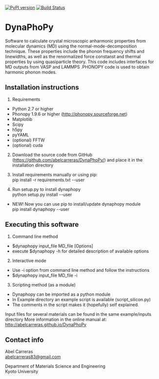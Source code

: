 [![PyPI version](https://badge.fury.io/py/dynaphopy.svg)](https://pypi.python.org/pypi/dynaphopy)
[![Build Status](https://travis-ci.org/abelcarreras/DynaPhoPy.svg?branch=development)](https://travis-ci.org/abelcarreras/DynaPhoPy)


DynaPhoPy
=========
Software to calculate crystal microscopic anharmonic properties
from molecular dynamics (MD) using the normal-mode-decomposition technique.
These properties include the phonon frequency shifts and linewidths, 
as well as the renormalized force constanst and thermal properties 
by using quasiparticle theory. This code includes interfaces for MD 
outputs from VASP and LAMMPS .PHONOPY code is used to obtain harmonic
phonon modes.

Installation instructions
---------------------------------------------------------

1. Requirements
  - Python 2.7 or higher
  - Phonopy 1.9.6 or higher (http://phonopy.sourceforge.net)
  - Matplotlib
  - Scipy
  - h5py
  - pyYAML
  - (optional) FFTW
  - (optional) cuda

2. Download the source code from GitHub (https://github.com/abelcarreras/DynaPhoPy/) 
   and place it in the installation directory

3. Install requirements manually or using pip:
   <br>pip install -r requirements.txt --user

4. Run setup.py to install dynaphopy
   <br>python setup.py install --user

* NEW! Now you can use pip to install/update dynaphopy module
   <br>pip install dynaphopy --user


Executing this software
---------------------------------------------------------

1. Command line method
  - $dynaphopy input_file MD_file [Options]
  - execute $dynaphopy -h for detailed description of available options

2. Interactive mode
  - Use -i option from command line method and follow the instructions
  - $dynaphopy input_file MD_file -i

3. Scripting method (as a module)
  - Dynaphopy can be imported as a python module
  - In Example directory an example script is available (script_silicon.py)
  - The comments in the script makes it (hopefully) self explained.

Input files for several materials can be found in the same example/inputs directory
More information in the online manual at: http://abelcarreras.github.io/DynaPhoPy

Contact info
---------------------------------------------------------
Abel Carreras
<br>abelcarreras83@gmail.com

Department of Materials Science and Engineering
<br>Kyoto University